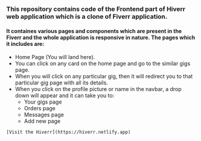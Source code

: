 ### This repository contains code of the Frontend part of Hiverr web application which is a clone of Fiverr application.

#### It containes various pages and components which are present in the Fiverr and the whole application is responsive in nature. The pages which it includes are:
* Home Page (You will land here).
* You can click on any card on the home page and go to the similar gigs page.
* When you will click on any particular gig, then it will redirect you to that particular gig page with all its details.
* When you click on the profile picture or name in the navbar, a drop down will appear and it can take you to:
  * Your gigs page
  * Orders page
  * Messages page
  * Add new page
  
 ```
 [Visit the Hiverr](https://hiverr.netlify.app)
 ```

